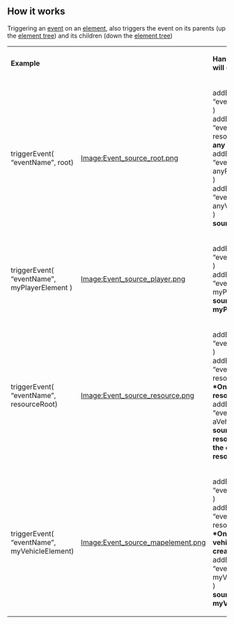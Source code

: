How it works
------------

Triggering an [event](/docs/event.md "wikilink") on an [element](/docs/element.md "wikilink"), also triggers the event on its parents (up the [element tree](/docs/element_tree.md "wikilink")) and its children (down the [element tree](/docs/element_tree.md "wikilink"))

<table>
<tbody>
<tr class="odd">
<td><p><strong>Example</strong></p></td>
<td></td>
<td><p><strong>Handlers which will get triggered</strong></p></td>
</tr>
<tr class="even">
<td><p>triggerEvent( “eventName”, root)</p></td>
<td><p><a href="/Image:Event_source_root.png.md" title="wikilink">Image:Event_source_root.png</a></p></td>
<td><p>addEventHandler( “eventName”, root )<br />
addEventHandler( “eventName”, resourceRoot ) <strong>*In any resource*</strong><br />
addEventHandler( “eventName”, anyPlayerElement )<br />
addEventHandler( “eventName”, anyVehicleElement )<br />
<strong>source is root</strong><br />
</p></td>
</tr>
<tr class="odd">
<td><p>triggerEvent( “eventName”, myPlayerElement )</p></td>
<td><p><a href="/Image:Event_source_player.png.md" title="wikilink">Image:Event_source_player.png</a></p></td>
<td><p>addEventHandler( “eventName”, root )<br />
addEventHandler( “eventName”, myPlayerElement )<br />
<strong>source is myPlayerElement</strong></p></td>
</tr>
<tr class="even">
<td><p>triggerEvent( “eventName”, resourceRoot)</p></td>
<td><p><a href="/Image:Event_source_resource.png.md" title="wikilink">Image:Event_source_resource.png</a></p></td>
<td><p>addEventHandler( “eventName”, root )<br />
addEventHandler( “eventName”, resourceRoot ) <strong>*Only in same resource*</strong><br />
addEventHandler( “eventName”, aVehicleElement )<br />
<strong>source is resourceRoot of the calling resource</strong><br />
</p></td>
</tr>
<tr class="odd">
<td><p>triggerEvent( “eventName”, myVehicleElement)</p></td>
<td><p><a href="/Image:Event_source_mapelement.png.md" title="wikilink">Image:Event_source_mapelement.png</a></p></td>
<td><p>addEventHandler( “eventName”, root )<br />
addEventHandler( “eventName”, resourceRoot ) <strong>*Only in resource vehicle was created in*</strong><br />
addEventHandler( “eventName”, myVehicleElement )<br />
<strong>source is myVehicleElement</strong><br />
</p></td>
</tr>
</tbody>
</table>
